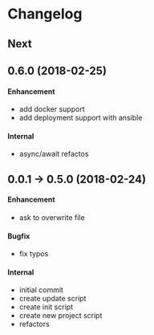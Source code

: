 # Changelog
<!--
#### Enhancement
#### Bug fix
#### Internal
-->
<!--
## 0.0.0 (YYYY-MM-DD)
#### Enhancement
* example
-->
## Next
## 0.6.0 (2018-02-25)
#### Enhancement
* add docker support
* add deployment support with ansible

#### Internal
* async/await refactos

## 0.0.1 -> 0.5.0 (2018-02-24)
#### Enhancement
* ask to overwrite file

#### Bugfix
* fix typos

#### Internal
* initial commit
* create update script
* create init script
* create new project script
* refactors
